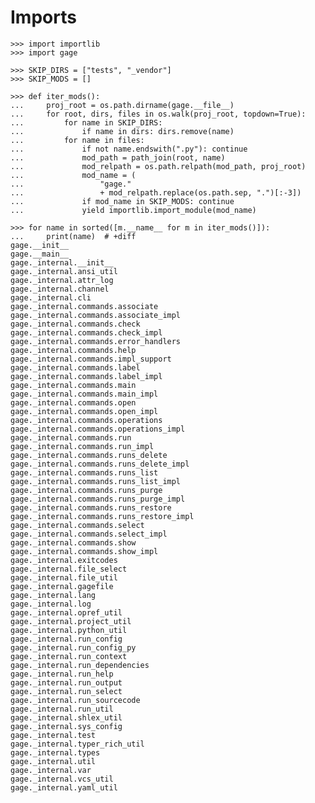 # Imports

    >>> import importlib
    >>> import gage

    >>> SKIP_DIRS = ["tests", "_vendor"]
    >>> SKIP_MODS = []

    >>> def iter_mods():
    ...     proj_root = os.path.dirname(gage.__file__)
    ...     for root, dirs, files in os.walk(proj_root, topdown=True):
    ...         for name in SKIP_DIRS:
    ...             if name in dirs: dirs.remove(name)
    ...         for name in files:
    ...             if not name.endswith(".py"): continue
    ...             mod_path = path_join(root, name)
    ...             mod_relpath = os.path.relpath(mod_path, proj_root)
    ...             mod_name = (
    ...                 "gage."
    ...                 + mod_relpath.replace(os.path.sep, ".")[:-3])
    ...             if mod_name in SKIP_MODS: continue
    ...             yield importlib.import_module(mod_name)

    >>> for name in sorted([m.__name__ for m in iter_mods()]):
    ...     print(name)  # +diff
    gage.__init__
    gage.__main__
    gage._internal.__init__
    gage._internal.ansi_util
    gage._internal.attr_log
    gage._internal.channel
    gage._internal.cli
    gage._internal.commands.associate
    gage._internal.commands.associate_impl
    gage._internal.commands.check
    gage._internal.commands.check_impl
    gage._internal.commands.error_handlers
    gage._internal.commands.help
    gage._internal.commands.impl_support
    gage._internal.commands.label
    gage._internal.commands.label_impl
    gage._internal.commands.main
    gage._internal.commands.main_impl
    gage._internal.commands.open
    gage._internal.commands.open_impl
    gage._internal.commands.operations
    gage._internal.commands.operations_impl
    gage._internal.commands.run
    gage._internal.commands.run_impl
    gage._internal.commands.runs_delete
    gage._internal.commands.runs_delete_impl
    gage._internal.commands.runs_list
    gage._internal.commands.runs_list_impl
    gage._internal.commands.runs_purge
    gage._internal.commands.runs_purge_impl
    gage._internal.commands.runs_restore
    gage._internal.commands.runs_restore_impl
    gage._internal.commands.select
    gage._internal.commands.select_impl
    gage._internal.commands.show
    gage._internal.commands.show_impl
    gage._internal.exitcodes
    gage._internal.file_select
    gage._internal.file_util
    gage._internal.gagefile
    gage._internal.lang
    gage._internal.log
    gage._internal.opref_util
    gage._internal.project_util
    gage._internal.python_util
    gage._internal.run_config
    gage._internal.run_config_py
    gage._internal.run_context
    gage._internal.run_dependencies
    gage._internal.run_help
    gage._internal.run_output
    gage._internal.run_select
    gage._internal.run_sourcecode
    gage._internal.run_util
    gage._internal.shlex_util
    gage._internal.sys_config
    gage._internal.test
    gage._internal.typer_rich_util
    gage._internal.types
    gage._internal.util
    gage._internal.var
    gage._internal.vcs_util
    gage._internal.yaml_util
